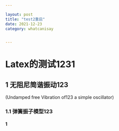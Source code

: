 ```yaml
---

layout: post
title: "test2重启"
date: 2021-12-23
category: whatcanisay


---
```


# Latex的测试1231

## 1 无阻尼简谐振动123

(Undamped free Vibration of123 a simple oscillator)

### 1.1 弹簧振子模型123

#### 	1